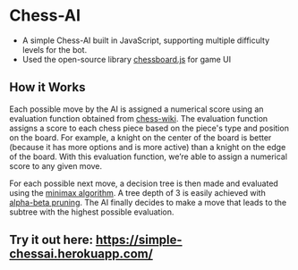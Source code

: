 # Chess-AI
* A simple Chess-AI built in JavaScript, supporting multiple difficulty levels for the bot.
* Used the open-source library [chessboard.js](http://chessboardjs.com/) for game UI

## How it Works
Each possible move by the AI is assigned a numerical score using an evaluation function obtained from [chess-wiki](https://chessprogramming.wikispaces.com/Simplified+evaluation+function). The evaluation function assigns a score to each chess piece based on the piece's type and position on the board. For example, a knight on the center of the board is better (because it has more options and is more active) than a knight on the edge of the board. With this evaluation function, we’re able to assign a numerical score to any given move.

For each possible next move, a decision tree is then made and evaluated using the [minimax algorithm](https://en.wikipedia.org/wiki/Minimax). A tree depth of 3 is easily achieved with [alpha-beta pruning](https://en.wikipedia.org/wiki/Alpha%E2%80%93beta_pruning). The AI finally decides to make a move that leads to the subtree with the highest possible evaluation.

## Try it out here: https://simple-chessai.herokuapp.com/
